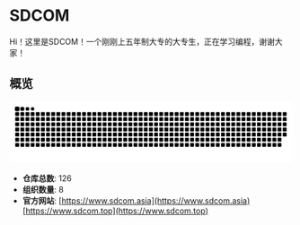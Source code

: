 # SDCOM 
Hi！这里是SDCOM！一个刚刚上五年制大专的大专生，正在学习编程，谢谢大家！



## 概览

![GitHub Snake](out/github-snake.svg)

- **仓库总数**: 126
- **组织数量**: 8
- **官方网站**: [https://www.sdcom.asia](https://www.sdcom.asia) [https://www.sdcom.top](https://www.sdcom.top)

